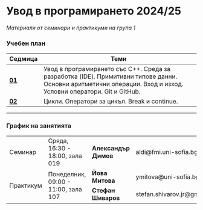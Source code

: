 # Увод в програмирането 2024/25

_Материали от семинари и практикуми на група 1_

### Учебен план

| Седмица                                                                                                 | Теми                                                                                                                                                            |
| ------------------------------------------------------------------------------------------------------- | --------------------------------------------------------------------------------------------------------------------------------------------------------------- |
| **[01](https://github.com/StefanShivarov/introduction-to-programming-fmi-2024-25/tree/main/Week%2001)** | Увод в програмирането със C++. Среда за разработка (IDE). Примитивни типове данни. Основни аритметични операции. Вход и изход. Условни оператори. Git и GitHub. |
| **[02](https://github.com/StefanShivarov/introduction-to-programming-fmi-2024-25/tree/main/Week%2002)** | Цикли. Оператори за цикъл. Break и continue.                                                                                                                    |

---

### График на занятията

<table style="width:100%;" >
  <tr>
    <td>Семинар</td>
    <td>Сряда, 16:30 - 18:00, зала 019</td>
    <td style="font-weight: bold">Александър Димов</td>
    <td>aldi@fmi.uni-sofia.bg</td>
  </tr>
  <tr>
    <td rowspan="2">Практикум</td>
    <td rowspan="2">Понеделник, 09:00 - 11:00, зала 107</td>
    <td style="font-weight: bold">Йова Митова</td>
    <td>ymitova@uni-sofia.bg
</td>
  </tr>
  <tr>
    <td style="font-weight: bold">Стефан Шиваров</td>
    <td>stefan.shivarov.jr@gmail.com</td>
  </tr>
</table>
